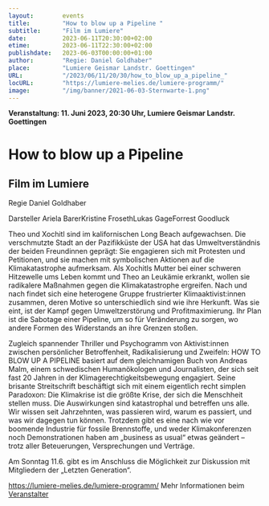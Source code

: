 ```yaml
---
layout:        events
title:         "How to blow up a Pipeline "
subtitle:      "Film im Lumiere"
date:          2023-06-11T20:30:00+02:00
etime:         2023-06-11T22:30:00+02:00
publishdate:   2023-06-03T00:00:00+01:00
author:        "Regie: Daniel Goldhaber"
place:         "Lumiere Geismar Landstr. Goettingen"
URL:           "/2023/06/11/20/30/how_to_blow_up_a_pipeline_"
locURL:        "https://lumiere-melies.de/lumiere-programm/"
image:         "/img/banner/2021-06-03-Sternwarte-1.png"
---
```


**Veranstaltung: 11. Juni 2023, 20:30 Uhr, Lumiere Geismar Landstr. Goettingen**

How to blow up a Pipeline 
===========

Film im Lumiere
-----------

Regie
    Daniel Goldhaber

Darsteller
    Ariela BarerKristine FrosethLukas GageForrest Goodluck 

Theo und Xochitl sind im kalifornischen Long Beach aufgewachsen. Die verschmutzte Stadt an der Pazifikküste der USA hat das Umweltverständnis der beiden Freundinnen geprägt: Sie engagieren sich mit Protesten und Petitionen, und sie machen mit symbolischen Aktionen auf die Klimakatastrophe aufmerksam. Als Xochitls Mutter bei einer schweren Hitzewelle ums Leben kommt und Theo an Leukämie erkrankt, wollen sie radikalere Maßnahmen gegen die Klimakatastrophe ergreifen. Nach und nach findet sich eine heterogene Gruppe frustrierter Klimaaktivist:innen zusammen, deren Motive so unterschiedlich sind wie ihre Herkunft. Was sie eint, ist der Kampf gegen Umweltzerstörung und Profitmaximierung. Ihr Plan ist die Sabotage einer Pipeline, um so für Veränderung zu sorgen, wo andere Formen des Widerstands an ihre Grenzen stoßen.

Zugleich spannender Thriller und Psychogramm von Aktivist:innen zwischen persönlicher Betroffenheit, Radikalisierung und Zweifeln: HOW TO BLOW UP A PIPELINE basiert auf dem gleichnamigen Buch von Andreas Malm, einem schwedischen Humanökologen und Journalisten, der sich seit fast 20 Jahren in der Klimagerechtigkeitsbewegung engagiert. Seine brisante Streitschrift beschäftigt sich mit einem eigentlich recht simplen Paradoxon: Die Klimakrise ist die größte Krise, der sich die Menschheit stellen muss. Die Auswirkungen sind katastrophal und betreffen uns alle. Wir wissen seit Jahrzehnten, was passieren wird, warum es passiert, und was wir dagegen tun können. Trotzdem gibt es eine nach wie vor boomende Industrie für fossile Brennstoffe, und weder Klimakonferenzen noch Demonstrationen haben am „business as usual“ etwas geändert – trotz aller Beteuerungen, Versprechungen und Verträge.

Am Sonntag 11.6. gibt es im Anschluss die Möglichkeit zur Diskussion mit Mitgliedern der „Letzten Generation“.

https://lumiere-melies.de/lumiere-programm/
Mehr Informationen beim [Veranstalter](https://lumiere-melies.de/lumiere-programm/)
